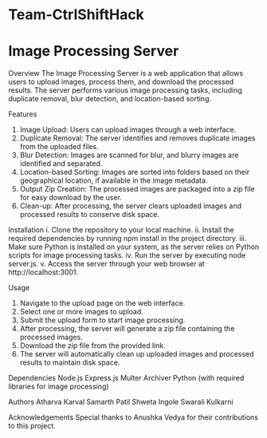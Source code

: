 # Team-CtrlShiftHack

# Image Processing Server

Overview
The Image Processing Server is a web application that allows users to upload images, process them, and download the processed results. The server performs various image processing tasks, including duplicate removal, blur detection, and location-based sorting.

Features
1. Image Upload: Users can upload images through a web interface.
2. Duplicate Removal: The server identifies and removes duplicate images from the uploaded files.
3. Blur Detection: Images are scanned for blur, and blurry images are identified and separated.
4. Location-based Sorting: Images are sorted into folders based on their geographical location, if available in the image metadata.
5. Output Zip Creation: The processed images are packaged into a zip file for easy download by the user.
6. Clean-up: After processing, the server clears uploaded images and processed results to conserve disk space.

Installation
i. Clone the repository to your local machine.
ii. Install the required dependencies by running npm install in the project directory.
iii. Make sure Python is installed on your system, as the server relies on Python scripts for image processing tasks.
iv. Run the server by executing node server.js.
v. Access the server through your web browser at http://localhost:3001.

Usage
1. Navigate to the upload page on the web interface.
2. Select one or more images to upload.
3. Submit the upload form to start image processing.
4. After processing, the server will generate a zip file containing the processed images.
5. Download the zip file from the provided link.
6. The server will automatically clean up uploaded images and processed results to maintain disk space.

Dependencies
Node.js
Express.js
Multer
Archiver
Python (with required libraries for image processing)


Authors
Atharva Karval
Samarth Patil
Shweta Ingole
Swarali Kulkarni

Acknowledgements
Special thanks to Anushka Vedya for their contributions to this project.
